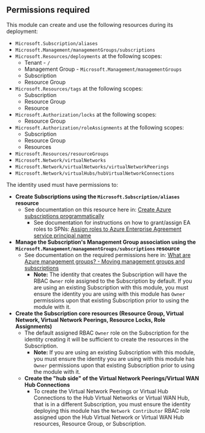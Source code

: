 <!-- markdownlint-disable MD041 -->
## Permissions required

This module can create and use the following resources during its deployment:

- `Microsoft.Subscription/aliases`
- `Microsoft.Management/managementGroups/subscriptions`
- `Microsoft.Resources/deployments` at the following scopes:
  - Tenant - `/`
  - Management Group - `Microsoft.Management/managementGroups`
  - Subscription
  - Resource Group
- `Microsoft.Resources/tags` at the following scopes:
  - Subscription
  - Resource Group
  - Resource
- `Microsoft.Authorization/locks` at the following scopes:
  - Resource Group
- `Microsoft.Authorization/roleAssignments` at the following scopes:
  - Subscription
  - Resource Group
  - Resources
- `Microsoft.Resources/resourceGroups`
- `Microsoft.Network/virtualNetworks`
- `Microsoft.Network/virtualNetworks/virtualNetworkPeerings`
- `Microsoft.Network/virtualHubs/hubVirtualNetworkConnections`

The identity used must have permissions to:

- **Create Subscriptions using the `Microsoft.Subscription/aliases` resource**
  - See documentation on this resource here in: [Create Azure subscriptions programmatically](https://learn.microsoft.com/azure/cost-management-billing/manage/programmatically-create-subscription)
    - See documentation for instructions on how to grant/assign EA roles to SPNs: [Assign roles to Azure Enterprise Agreement service principal name](https:learn.microsoft.com/azure/cost-management-billing/manage/assign-roles-azure-service-principals)
- **Manage the Subscription's Management Group association using the `Microsoft.Management/managementGroups/subscriptions` resource**
  - See documentation on the required permissions here in: [What are Azure management groups? - Moving management groups and subscriptions](https://learn.microsoft.com/azure/governance/management-groups/overview#moving-management-groups-and-subscriptions)
    - **Note:** The identity that creates the Subscription will have the RBAC `Owner` role assigned to the Subscription by default. If you are using an existing Subscription with this module, you must ensure the identity you are using with this module has `Owner` permissions upon that existing Subscription prior to using the module with it.
- **Create the Subscription core resources (Resource Group, Virtual Network, Virtual Network Peerings, Resource Locks, Role Assignments)**
  - The default assigned RBAC `Owner` role on the Subscription for the identity creating it will be sufficient to create the resources in the Subscription.
    - **Note:** If you are using an existing Subscription with this module, you must ensure the identity you are using with this module has `Owner` permissions upon that existing Subscription prior to using the module with it.
  - **Create the "hub side" of the Virtual Network Peerings/Virtual WAN Hub Connections**
    - To create the Virtual Network Peerings or Virtual Hub Connections to the Hub Virtual Networks or Virtual WAN Hub, that is in a different Subscription, you must ensure the identity deploying this module has the `Network Contributor` RBAC role assigned upon the Hub Virtual Network or Virtual WAN Hub resources, Resource Group, or Subscription.
